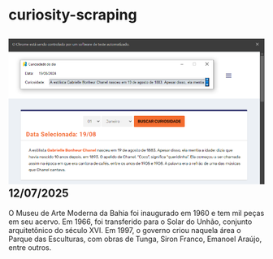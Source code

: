 # curiosity-scraping
![Budget](./execucao.png)
12/07/2025
-
O Museu de Arte Moderna da Bahia foi inaugurado em 1960 e tem mil peças em seu acervo. Em 1966, foi transferido para o Solar do Unhão, conjunto arquitetônico do século XVI. Em 1997, o governo criou naquela área o Parque das Esculturas, com obras de Tunga, Siron Franco, Emanoel Araújo, entre outros.
